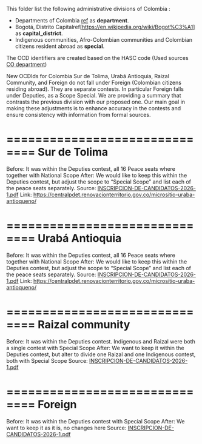 This folder list the following administrative divisions of Colombia : 
* Departments of Colombia
  [ref](https://en.wikipedia.org/wiki/Departments_of_Colombia) as **department**.
*  Bogotá, Distrito Capitalref[https://en.wikipedia.org/wiki/Bogot%C3%A1] as
   **capital_district**.
*  Indigenous communities, Afro-Colombian communities and Colombian citizens resident abroad as **special**.


The OCD identifiers are created based on the HASC code (Used sources [CO department](http://www.statoids.com/uco.html))


New OCDIds for Colombia
Sur de Tolima, Urabá Antioquia, Raizal Community, and Foreign do not fall under Foreign (Colombian citizens residing abroad). They are separate contests. In particular Foreign falls under Deputies, as a Scope Special.
We are providing a summary that contrasts the previous division with our proposed one. Our main goal in making these adjustments is to enhance accuracy in the contests and ensure consistency with information from formal sources.

==============================
Sur de Tolima
==============================
Before: It was within the Deputies contest, all 16 Peace seats where together with National Scope
After:  We would like to keep this within the Deputies contest, but adjust the scope to “Special Scope” 
        and list each of the peace seats separately.
Source: [INSCRIPCION-DE-CANDIDATOS-2026-1.pdf](https://moe.org.co/wp-content/uploads/2025/03/INSCRIPCION-DE-CANDIDATOS-2026-1.pdf)
Link:   https://centralpdet.renovacionterritorio.gov.co/micrositio-uraba-antioqueno/


==============================
Urabá Antioquia
==============================
Before: It was within the Deputies contest, all 16 Peace seats where together with National Scope
After:  We would like to keep this within the Deputies contest, but adjust the scope to “Special Scope” 
        and list each of the peace seats separately.
Source: [INSCRIPCION-DE-CANDIDATOS-2026-1.pdf](https://moe.org.co/wp-content/uploads/2025/03/INSCRIPCION-DE-CANDIDATOS-2026-1.pdf)
Link:   https://centralpdet.renovacionterritorio.gov.co/micrositio-uraba-antioqueno/


==============================
Raizal community
==============================
Before: It was within the Deputies contest. Indigenous and Raizal were both a single contest with Special Scope
After:  We want to keep it within the Deputies contest, but alter to divide one Raizal and one Indigenous contest, 
        both with Special Scope
Source: [INSCRIPCION-DE-CANDIDATOS-2026-1.pdf](https://moe.org.co/wp-content/uploads/2025/03/INSCRIPCION-DE-CANDIDATOS-2026-1.pdf)


==============================
Foreign
==============================
Before: It was within the Deputies contest with Special Scope
After:  We want to keep it as it is, no changes here
Source: [INSCRIPCION-DE-CANDIDATOS-2026-1.pdf](https://moe.org.co/wp-content/uploads/2025/03/INSCRIPCION-DE-CANDIDATOS-2026-1.pdf)
